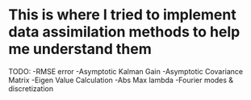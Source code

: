 # This is where I tried to implement data assimilation methods to help me understand them

TODO:
-RMSE error
-Asymptotic Kalman Gain
-Asymptotic Covariance Matrix
-Eigen Value Calculation
-Abs Max lambda
-Fourier modes & discretization